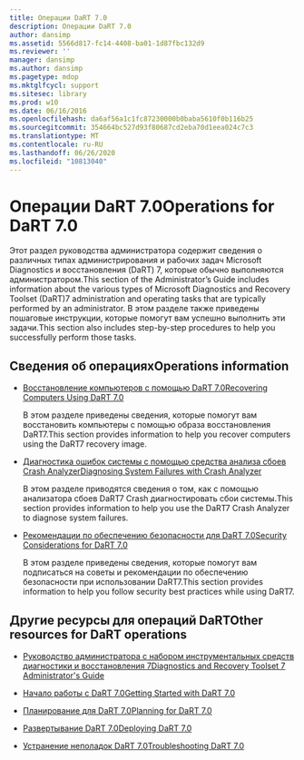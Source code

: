 ```yaml
---
title: Операции DaRT 7.0
description: Операции DaRT 7.0
author: dansimp
ms.assetid: 5566d817-fc14-4408-ba01-1d87fbc132d9
ms.reviewer: ''
manager: dansimp
ms.author: dansimp
ms.pagetype: mdop
ms.mktglfcycl: support
ms.sitesec: library
ms.prod: w10
ms.date: 06/16/2016
ms.openlocfilehash: da6af56a1c1fc87230000b0baba5610f0b116b25
ms.sourcegitcommit: 354664bc527d93f80687cd2eba70d1eea024c7c3
ms.translationtype: MT
ms.contentlocale: ru-RU
ms.lasthandoff: 06/26/2020
ms.locfileid: "10813040"
---
```

# <span data-ttu-id="cedc4-103">Операции DaRT 7.0</span><span class="sxs-lookup"><span data-stu-id="cedc4-103">Operations for DaRT 7.0</span></span>


<span data-ttu-id="cedc4-104">Этот раздел руководства администратора содержит сведения о различных типах администрирования и рабочих задач Microsoft Diagnostics и восстановления (DaRT) 7, которые обычно выполняются администратором.</span><span class="sxs-lookup"><span data-stu-id="cedc4-104">This section of the Administrator’s Guide includes information about the various types of Microsoft Diagnostics and Recovery Toolset (DaRT)7 administration and operating tasks that are typically performed by an administrator.</span></span> <span data-ttu-id="cedc4-105">В этом разделе также приведены пошаговые инструкции, которые помогут вам успешно выполнить эти задачи.</span><span class="sxs-lookup"><span data-stu-id="cedc4-105">This section also includes step-by-step procedures to help you successfully perform those tasks.</span></span>

## <span data-ttu-id="cedc4-106">Сведения об операциях</span><span class="sxs-lookup"><span data-stu-id="cedc4-106">Operations information</span></span>


-   [<span data-ttu-id="cedc4-107">Восстановление компьютеров с помощью DaRT 7.0</span><span class="sxs-lookup"><span data-stu-id="cedc4-107">Recovering Computers Using DaRT 7.0</span></span>](recovering-computers-using-dart-70-dart-7.md)

    <span data-ttu-id="cedc4-108">В этом разделе приведены сведения, которые помогут вам восстановить компьютеры с помощью образа восстановления DaRT7.</span><span class="sxs-lookup"><span data-stu-id="cedc4-108">This section provides information to help you recover computers using the DaRT7 recovery image.</span></span>

-   [<span data-ttu-id="cedc4-109">Диагностика ошибок системы с помощью средства анализа сбоев Crash Analyzer</span><span class="sxs-lookup"><span data-stu-id="cedc4-109">Diagnosing System Failures with Crash Analyzer</span></span>](diagnosing-system-failures-with-crash-analyzer--dart-7.md)

    <span data-ttu-id="cedc4-110">В этом разделе приводятся сведения о том, как с помощью анализатора сбоев DaRT7 Crash диагностировать сбои системы.</span><span class="sxs-lookup"><span data-stu-id="cedc4-110">This section provides information to help you use the DaRT7 Crash Analyzer to diagnose system failures.</span></span>

-   [<span data-ttu-id="cedc4-111">Рекомендации по обеспечению безопасности для DaRT 7.0</span><span class="sxs-lookup"><span data-stu-id="cedc4-111">Security Considerations for DaRT 7.0</span></span>](security-considerations-for-dart-70-dart-7.md)

    <span data-ttu-id="cedc4-112">В этом разделе приведены сведения, которые помогут вам подписаться на советы и рекомендации по обеспечению безопасности при использовании DaRT7.</span><span class="sxs-lookup"><span data-stu-id="cedc4-112">This section provides information to help you follow security best practices while using DaRT7.</span></span>

## <span data-ttu-id="cedc4-113">Другие ресурсы для операций DaRT</span><span class="sxs-lookup"><span data-stu-id="cedc4-113">Other resources for DaRT operations</span></span>


-   [<span data-ttu-id="cedc4-114">Руководство администратора с набором инструментальных средств диагностики и восстановления 7</span><span class="sxs-lookup"><span data-stu-id="cedc4-114">Diagnostics and Recovery Toolset 7 Administrator's Guide</span></span>](index.md)

-   [<span data-ttu-id="cedc4-115">Начало работы с DaRT 7.0</span><span class="sxs-lookup"><span data-stu-id="cedc4-115">Getting Started with DaRT 7.0</span></span>](getting-started-with-dart-70-new-ia.md)

-   [<span data-ttu-id="cedc4-116">Планирование для DaRT 7.0</span><span class="sxs-lookup"><span data-stu-id="cedc4-116">Planning for DaRT 7.0</span></span>](planning-for-dart-70-new-ia.md)

-   [<span data-ttu-id="cedc4-117">Развертывание DaRT 7.0</span><span class="sxs-lookup"><span data-stu-id="cedc4-117">Deploying DaRT 7.0</span></span>](deploying-dart-70-new-ia.md)

-   [<span data-ttu-id="cedc4-118">Устранение неполадок DaRT 7.0</span><span class="sxs-lookup"><span data-stu-id="cedc4-118">Troubleshooting DaRT 7.0</span></span>](troubleshooting-dart-70-new-ia.md)

 

 





